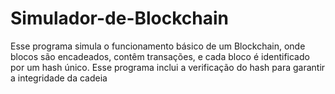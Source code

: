 # Simulador-de-Blockchain
Esse programa simula o funcionamento básico de um Blockchain, onde blocos são encadeados, contêm transações, e cada bloco é identificado por um hash único. Esse programa inclui a verificação do hash para garantir a integridade da cadeia
